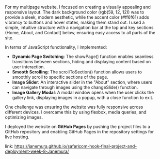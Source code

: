For my multipage website, I focused on creating a visually appealing and responsive layout. The dark background color (rgb(59, 12, 12)) was to provide a sleek, modern aesthetic, while the accent color (#ff6f61) adds vibrancy to buttons and hover states, making them stand out. I used a simple, intuitive structure with a navigation bar at the top and key sections (Home, About, and Contact) below, ensuring easy access to all parts of the site.

In terms of JavaScript functionality, I implemented:
- **Dynamic Page Switching**: The showPage() function enables seamless transitions between sections, hiding and displaying content based on user interaction.
- **Smooth Scrolling**: The scrollToSection() function allows users to smoothly scroll to specific sections of the page.
- **Image Slider**: An interactive slider in the "About" section, where users can navigate through images using the changeSlide() function.
- **Image Gallery Modal**: A modal window opens when the user clicks the gallery link, displaying images in a popup, with a close function to exit.

One challenge was ensuring the website was fully responsive across different devices. I overcame this by using flexbox, media queries, and optimizing images.

I deployed the website on **GitHub Pages** by pushing the project files to a GitHub repository and enabling GitHub Pages in the repository settings for live hosting.


link:  https://janemura.github.io/safaricom-hook-final-project-and-deployment-week-8-Janemura/

